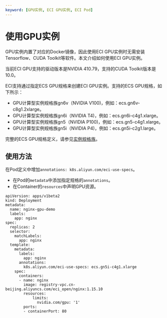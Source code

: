 ```yaml
---
keyword: [GPU实例, ECI GPU实例, ECI Pod]
---
```


# 使用GPU实例

GPU实例内置了对应的Docker镜像，因此使用ECI GPU实例时无需安装Tensorflow、CUDA Toolkit等软件。本文介绍如何使用ECI GPU实例。

当前ECI GPU支持的驱动版本是NVIDIA 410.79，支持的CUDA Toolkit版本是10.0。

ECI支持通过指定ECS GPU规格来创建ECI GPU实例。支持的ECS GPU规格，如下所示：

-   GPU计算型实例规格族gn6v（NVIDIA V100\)，例如：ecs.gn6v-c8g1.2xlarge。
-   GPU计算型实例规格族gn6i（NVIDIA T4\)，例如：ecs.gn6i-c4g1.xlarge。
-   GPU计算型实例规格族gn5（NVIDIA P100\)，例如：ecs.gn5-c4g1.xlarge。
-   GPU计算型实例规格族gn5i（NVIDIA P4\)，例如：ecs.gn5i-c2g1.large。

完整的ECS GPU规格定义，请参见[实例规格族](/cn.zh-CN/实例/实例规格族.md)。

## 使用方法

在Pod定义中增加`annotations: k8s.aliyun.com/eci-use-specs`。

-   在Pod的`metadata`中添加指定规格的`annotations`。
-   在Container的`resources`中声明GPU资源。

```
apiVersion: apps/v1beta2
kind: Deployment
metadata:
  name: nginx-gpu-demo
  labels:
    app: nginx
spec:
  replicas: 2
  selector:
    matchLabels:
      app: nginx
  template:
    metadata:
      labels:
        app: nginx
      annotations:
        k8s.aliyun.com/eci-use-specs: ecs.gn5i-c4g1.xlarge
    spec:
      containers:
      - name: nginx
        image: registry-vpc.cn-beijing.aliyuncs.com/eci_open/nginx:1.15.10
        resources:
            limits:
              nvidia.com/gpu: '1'
        ports:
        - containerPort: 80
```

